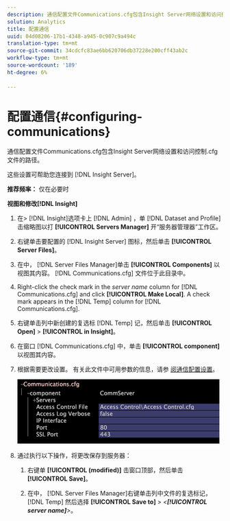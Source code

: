 ```yaml
---
description: 通信配置文件Communications.cfg包含Insight Server网络设置和访问控制.cfg文件的路径。
solution: Analytics
title: 配置通信
uuid: 04d08206-17b1-4348-a945-0c907c9a494c
translation-type: tm+mt
source-git-commit: 34cdcfc83ae6bb620706db37228e200cff43ab2c
workflow-type: tm+mt
source-wordcount: '189'
ht-degree: 6%

---
```



# 配置通信{#configuring-communications}

通信配置文件Communications.cfg包含Insight Server网络设置和访问控制.cfg文件的路径。

这些设置可帮助您连接到 [!DNL Insight Server]。

**推荐频率：** 仅在必要时

**视图和修改[!DNL Insight]**

1. 在> [!DNL Insight]选项卡上 [!DNL Admin] ，单 [!DNL Dataset and Profile] 击缩略图以打 **[!UICONTROL Servers Manager]** 开“服务器管理器”工作区。
1. 右键单击要配置的 [!DNL Insight Server] 图标，然后单击 **[!UICONTROL Server Files]**。
1. 在中， [!DNL Server Files Manager]单击 **[!UICONTROL Components]** 以视图其内容。 [!DNL Communications.cfg] 文件位于此目录中。
1. Right-click the check mark in the *server name* column for [!DNL Communications.cfg] and click **[!UICONTROL Make Local]**. A check mark appears in the [!DNL Temp] column for [!DNL Communications.cfg].
1. 右键单击列中新创建的复选标 [!DNL Temp] 记，然后单击 **[!UICONTROL Open]** > **[!UICONTROL in Insight]**。
1. 在窗口 [!DNL Communications.cfg] 中，单击 **[!UICONTROL component]** 以视图其内容。
1. 根据需要更改设置。 有关此文件中可用参数的信息，请参 [阅通信配置设置](../../../home/c-inst-svr/c-cfg-stgs-ref/c-comm-cfg-stgs.md#concept-aed00587c7a1432fb487bd154aaea6b1)。

   ![步骤信息](assets/cfg_communications_examplevalues.png)

1. 通过执行以下操作，将更改保存到服务器：

   1. 右键单 **[!UICONTROL (modified)]** 击窗口顶部，然后单击 **[!UICONTROL Save]**。

   1. 在中， [!DNL Server Files Manager]右键单击列中文件的复选标记， [!DNL Temp] 然后选择 **[!UICONTROL Save to]** > *&lt;**[!UICONTROL server name]**>*。

